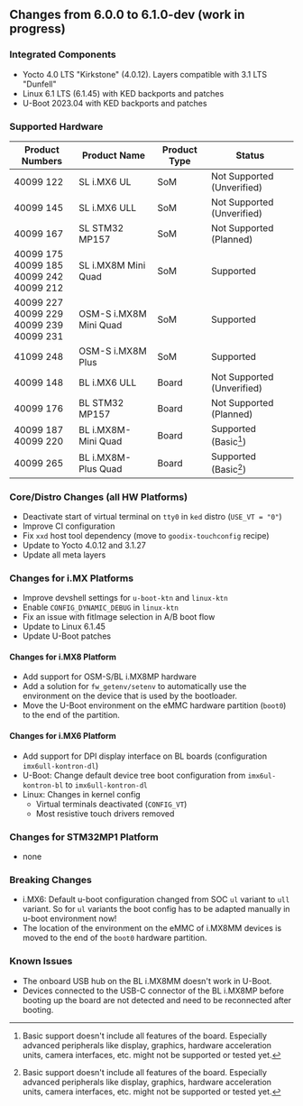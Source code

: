 ## Changes from 6.0.0 to 6.1.0-dev (work in progress)

### Integrated Components

* Yocto 4.0 LTS "Kirkstone" (4.0.12). Layers compatible with 3.1 LTS "Dunfell"
* Linux 6.1 LTS (6.1.45) with KED backports and patches
* U-Boot 2023.04 with KED backports and patches

### Supported Hardware

| Product Numbers | Product Name | Product Type | Status |
| --------------- | ------------ | ------------ | ------ |
| 40099 122 | SL i.MX6 UL | SoM | Not Supported (Unverified) |
| 40099 145 | SL i.MX6 ULL | SoM | Not Supported (Unverified) |
| 40099 167 | SL STM32 MP157 | SoM | Not Supported (Planned) |
| 40099 175<br>40099 185<br>40099 242<br>40099 212 | SL i.MX8M Mini Quad | SoM | Supported |
| 40099 227<br>40099 229<br>40099 239<br>40099 231 | OSM-S i.MX8M Mini Quad | SoM | Supported |
| 41099 248 | OSM-S i.MX8M Plus | SoM | Supported |
| 40099 148 | BL i.MX6 ULL | Board | Not Supported (Unverified) |
| 40099 176 | BL STM32 MP157 | Board | Not Supported (Planned) |
| 40099 187<br>40099 220 | BL i.MX8M-Mini Quad | Board | Supported (Basic[^1]) |
| 40099 265 | BL i.MX8M-Plus Quad | Board | Supported (Basic[^1]) |

### Core/Distro Changes (all HW Platforms)

* Deactivate start of virtual terminal on `tty0` in `ked` distro (`USE_VT =
  "0"`)
* Improve CI configuration
* Fix `xxd` host tool dependency (move to `goodix-touchconfig` recipe)
* Update to Yocto 4.0.12 and 3.1.27
* Update all meta layers

### Changes for i.MX Platforms

* Improve devshell settings for `u-boot-ktn` and `linux-ktn`
* Enable `CONFIG_DYNAMIC_DEBUG` in `linux-ktn`
* Fix an issue with fitImage selection in A/B boot flow
* Update to Linux 6.1.45
* Update U-Boot patches

#### Changes for i.MX8 Platform

* Add support for OSM-S/BL i.MX8MP hardware
* Add a solution for `fw_getenv/setenv` to automatically use the environment
  on the device that is used by the bootloader.
* Move the U-Boot environment on the eMMC hardware partition (`boot0`) to the
  end of the partition.

#### Changes for i.MX6 Platform

* Add support for DPI display interface on BL boards (configuration
  `imx6ull-kontron-dl`)
* U-Boot: Change default device tree boot configuration from `imx6ul-kontron-bl`
  to `imx6ull-kontron-dl`
* Linux: Changes in kernel config
  * Virtual terminals deactivated (`CONFIG_VT`)
  * Most resistive touch drivers removed

### Changes for STM32MP1 Platform

* none

### Breaking Changes

* i.MX6: Default u-boot configuration changed from SOC `ul` variant to `ull`
  variant. So for `ul` variants the boot config has to be adapted manually in
  u-boot environment now!
* The location of the environment on the eMMC of i.MX8MM devices is moved to
  the end of the `boot0` hardware partition.

### Known Issues

* The onboard USB hub on the BL i.MX8MM doesn't work in U-Boot.
* Devices connected to the USB-C connector of the BL i.MX8MP before booting up
  the board are not detected and need to be reconnected after booting.

[^1]: Basic support doesn't include all features of the board. Especially
      advanced peripherals like display, graphics, hardware acceleration units,
      camera interfaces, etc. might not be supported or tested yet.
